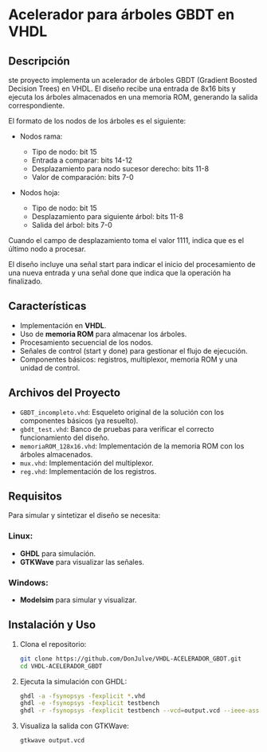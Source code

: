 # Acelerador para árboles GBDT en VHDL

## Descripción
ste proyecto implementa un acelerador de árboles GBDT (Gradient Boosted Decision Trees) en VHDL. El diseño recibe una entrada de 8x16 bits y ejecuta los árboles almacenados en una memoria ROM, generando la salida correspondiente.

El formato de los nodos de los árboles es el siguiente:
- Nodos rama:
    - Tipo de nodo: bit 15
    - Entrada a comparar: bits 14-12
    - Desplazamiento para nodo sucesor derecho: bits 11-8
    - Valor de comparación: bits 7-0

- Nodos hoja:
    - Tipo de nodo: bit 15
    - Desplazamiento para siguiente árbol: bits 11-8
    - Salida del árbol: bits 7-0

Cuando el campo de desplazamiento toma el valor 1111, indica que es el último nodo a procesar.

El diseño incluye una señal start para indicar el inicio del procesamiento de una nueva entrada y una señal done que indica que la operación ha finalizado.

## Características
- Implementación en **VHDL**.
- Uso de **memoria ROM** para almacenar los árboles.
- Procesamiento secuencial de los nodos.
- Señales de control (start y done) para gestionar el flujo de ejecución.
- Componentes básicos: registros, multiplexor, memoria ROM y una unidad de control.

## Archivos del Proyecto
- `GBDT_incompleto.vhd`: Esqueleto original de la solución con los componentes básicos (ya resuelto).
- `gbdt_test.vhd`: Banco de pruebas para verificar el correcto funcionamiento del diseño.
- `memoriaROM_128x16.vhd`: Implementación de la memoria ROM con los árboles almacenados.
- `mux.vhd`: Implementación del multiplexor.
- `reg.vhd`: Implementación de los registros.

## Requisitos
Para simular y sintetizar el diseño se necesita:
### Linux:
- **GHDL** para simulación.
- **GTKWave** para visualizar las señales.
### Windows:
- **Modelsim** para simular y visualizar.

## Instalación y Uso
1. Clona el repositorio:
   ```sh
   git clone https://github.com/DonJulve/VHDL-ACELERADOR_GBDT.git
   cd VHDL-ACELERADOR_GBDT
   ```
2. Ejecuta la simulación con GHDL:
   ```sh
   ghdl -a -fsynopsys -fexplicit *.vhd
   ghdl -e -fsynopsys -fexplicit testbench
   ghdl -r -fsynopsys -fexplicit testbench --vcd=output.vcd --ieee-asserts=disable --stop-time=500ns

   ```
3. Visualiza la salida con GTKWave:
   ```sh
   gtkwave output.vcd
   ```
